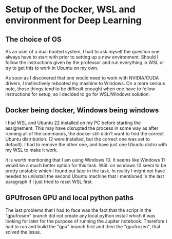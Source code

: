 # Setup of the Docker, WSL and environment for Deep Learning


## The choice of OS

As an user of a dual booted system, I had to ask myself the question one always have to start with prior to setting up a new environment. Should I follow the instructions given by the professor and run everything in WSL or try to get this to work in Ubuntu on my own. 

As soon as I discovered that one would need to work with NVIDIA/CUDA drivers, I instinctively rebooted my mashine to Windows. On a more serious note, those things tend to be difficult enought when one have to follow instructions for setup, so I decided to go for WSL/Windows solution. 

## Docker being docker, Windows being windows

I had WSL and Ubuntu 22 installed on my PC before starting the assignement. This may have disrupted the process in some way as after running all of the commands, the docker still didn't want to find the correct Ubuntu distribution. (2 were installed, but the correct one was set to default). I had to remove the other one, and have just one Ubuntu distro with my WSL to make it work. 

It is worth mentioning that I am using Windows 10. It seems like Windows 11 would be a much better option for this task. WSL on windows 10 seem to be pretty unstable which I found out later in the task. In reality I might not have needed to uninstall the second Ubuntu machine that I mentioned in the last paragraph if I just tried to reset WSL first. 

## GPUfrosen GPU and local python paths

The last problems that I had to face was the fact that the script in the "gpufrosen" branch did not create any local python install which it was looking for later for the purpose of running the Jupiter notebook. Therefore I had to run and build the "gpu" branch first and then the "gpufrozen", that solved the issue. 